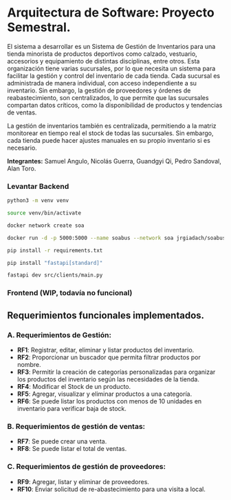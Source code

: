 # Arquitectura de Software: Proyecto Semestral.

El sistema a desarrollar es un Sistema de Gestión de Inventarios para una tienda minorista de productos deportivos como calzado, vestuario, accesorios y equipamiento de distintas disciplinas, entre otros. Esta organización tiene varias sucursales, por lo que necesita un sistema para facilitar la gestión y control del inventario de cada tienda. Cada sucursal es administrada de manera individual, con acceso independiente a su inventario. Sin embargo, la gestión de proveedores y órdenes de reabastecimiento, son centralizados, lo que permite que las sucursales compartan datos críticos, como la disponibilidad de productos y tendencias de ventas.

La gestión de inventarios también es centralizada, permitiendo a la matriz monitorear en tiempo real el stock de todas las sucursales. Sin embargo, cada tienda puede hacer ajustes manuales en su propio inventario si es necesario.

**Integrantes:** Samuel Angulo, Nicolás Guerra, Guandgyi Qi, Pedro Sandoval, Alan Toro.

### Levantar Backend

```bash
python3 -m venv venv

source venv/bin/activate

docker network create soa

docker run -d -p 5000:5000 --name soabus --network soa jrgiadach/soabus:v1

pip install -r requirements.txt

pip install "fastapi[standard]"

fastapi dev src/clients/main.py
```

### Frontend (WIP, todavía no funcional)

## Requerimientos funcionales implementados.

### A. Requerimientos de Gestión:

- **RF1**: Registrar, editar, eliminar y listar productos del inventario.
- **RF2**: Proporcionar un buscador que permita filtrar productos por nombre.
- **RF3**: Permitir la creación de categorías personalizadas para organizar los productos del
inventario según las necesidades de la tienda.
- **RF4**: Modificar el Stock de un producto.
- **RF5**: Agregar, visualizar y eliminar productos a una categoría.
- **RF6**: Se puede listar los productos con menos de 10 unidades en inventario para verificar
baja de stock.

### B. Requerimientos de gestión de ventas:
- **RF7**: Se puede crear una venta.
- **RF8**: Se puede listar el total de ventas.

### C. Requerimientos de gestión de proveedores:
- **RF9**: Agregar, listar y eliminar de proveedores.
- **RF10**: Enviar solicitud de re-abastecimiento para una visita a local.
